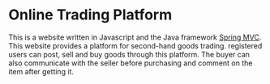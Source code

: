 # Online Trading Platform
This is a website written in Javascript and the Java framework [Spring MVC](https://spring.io/). This website provides a platform for second-hand goods trading. registered users can post, sell and buy goods through this platform. The buyer can also communicate with the seller before purchasing and comment on the item after getting it. 